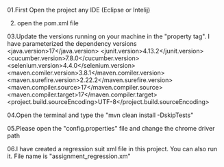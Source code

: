 01.First Open the project any IDE (Eclipse or Intelij)

02. open the pom.xml file 

03.Update the versions running on your machine in the "property tag". I have parameterized the dependency versions
<properties>
        <java.version>17</java.version>
        <junit.version>4.13.2</junit.version>
        <cucumber.version>7.8.0</cucumber.version>
        <selenium.version>4.4.0</selenium.version>
        <maven.comiler.version>3.8.1</maven.comiler.version>
        <maven.surefire.version>2.22.2</maven.surefire.version>
        <maven.compiler.source>17</maven.compiler.source>
        <maven.compiler.target>17</maven.compiler.target>
        <project.build.sourceEncoding>UTF-8</project.build.sourceEncoding>
    </properties>
	
04.Open the terminal and type the "mvn clean install -DskipTests"

05.Please open the "config.properties" file and change the chrome driver path 

06.I have created a regression suit xml file in this project. You can also run it. File name is "assignment_regression.xm"

